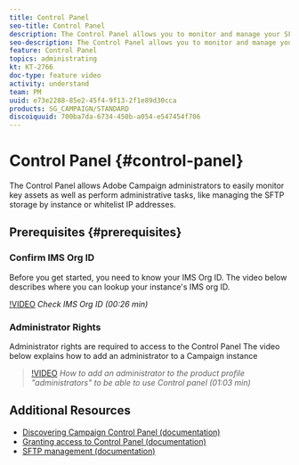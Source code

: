 ```yaml
---
title: Control Panel
seo-title: Control Panel
description: The Control Panel allows you to monitor and manage your SFTP storage by instance and whitelist IP addresses.
seo-description: The Control Panel allows you to monitor and manage your SFTP storage by instance and whitelist IP addresses.
feature: Control Panel
topics: administrating
kt: KT-2766
doc-type: feature video
activity: understand
team: PM
uuid: e73e2288-85e2-45f4-9f13-2f1e89d30cca
products: SG_CAMPAIGN/STANDARD
discoiquuid: 700ba7da-6734-450b-a054-e547454f706
---
```


# Control Panel {#control-panel}

The Control Panel allows Adobe Campaign administrators to easily monitor key assets as well as perform administrative tasks, like managing the SFTP storage by instance or whitelist IP addresses.

## Prerequisites {#prerequisites}

### Confirm IMS Org ID

Before you get started, you need to know your IMS Org ID. The video below describes where you can lookup your instance's IMS org ID.

[!VIDEO](https://video.tv.adobe.com/v/27183?quality=12)
*Check IMS Org ID (00:26 min)*

### Administrator Rights

Administrator rights are required to access to the Control Panel 
The video below explains how to add an administrator to a Campaign instance

>[!VIDEO](https://video.tv.adobe.com/v/27147?quality=12)
*How to add an administrator to the product profile "administrators" to be able to use Control panel (01:03 min)*

## Additional Resources

* [Discovering Campaign Control Panel (documentation)](https://helpx.adobe.com/campaign/kb/control-panel-overview.html)
* [Granting access to Control Panel (documentation)](https://helpx.adobe.com/campaign/kb/control-panel-access.html)
* [SFTP management (documentation)](https://helpx.adobe.com/campaign/kb/control-panel-sftp.html)
  